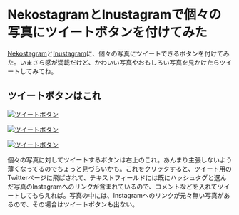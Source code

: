 # <span>NekostagramとInustagramで</span><span>個々の写真にツイートボタンを付けてみた</span>

[Nekostagram](http://nekostagram.heroku.com/)と[Inustagram](http://inustagram.heroku.com/)に、個々の写真にツイートできるボタンを付けてみた。いまさら感が満載だけど、かわいい写真やおもしろい写真を見かけたらツイートしてみてね。

<!-- READMORE -->

## ツイートボタンはこれ

[![ツイートボタン](/assets/2011/03/07/nekostagram-inustagram-tweet-button-01.png)](/assets/2011/03/07/nekostagram-inustagram-tweet-button-01.png)

[![ツイートボタン](/assets/2011/03/07/nekostagram-inustagram-tweet-button-02.png)](/assets/2011/03/07/nekostagram-inustagram-tweet-button-02.png)

[![ツイートボタン](/assets/2011/03/07/nekostagram-inustagram-tweet-button-03.png)](/assets/2011/03/07/nekostagram-inustagram-tweet-button-03.png)

個々の写真に対してツイートするボタンは右上のこれ。あんまり主張しないよう薄くなってるのでちょっと見づらいかも。これをクリックすると、ツイート用のTwitterページに飛ばされて、テキストフィールドには既にハッシュタグと選んだ写真のInstagramへのリンクが含まれているので、コメントなどを入れてツイートしてもらえれば。写真の中には、Instagramへのリンクが元々無い写真があるので、その場合はツイートボタンも出ない。
